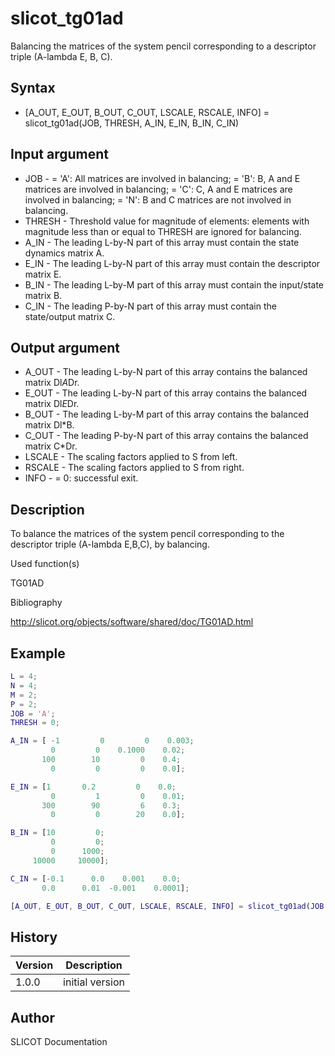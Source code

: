 

# slicot_tg01ad

Balancing the matrices of the system pencil corresponding to a descriptor triple (A-lambda E, B, C).

## Syntax

- [A_OUT, E_OUT, B_OUT, C_OUT, LSCALE, RSCALE, INFO] = slicot_tg01ad(JOB, THRESH, A_IN, E_IN, B_IN, C_IN)

## Input argument

 - JOB - = 'A':  All matrices are involved in balancing; = 'B':  B, A and E matrices are involved in balancing; = 'C':  C, A and E matrices are involved in balancing; = 'N':  B and C matrices are not involved in balancing.
 - THRESH - Threshold value for magnitude of elements: elements with magnitude less than or equal to THRESH are ignored for balancing.
 - A_IN - The leading L-by-N part of this array must contain the state dynamics matrix A.
 - E_IN - The leading L-by-N part of this array must contain the descriptor matrix E.
 - B_IN - The leading L-by-M part of this array must contain the input/state matrix B.
 - C_IN - The leading P-by-N part of this array must contain the state/output matrix C.

## Output argument

 - A_OUT - The leading L-by-N part of this array contains the balanced matrix Dl*A*Dr.
 - E_OUT - The leading L-by-N part of this array contains the balanced matrix Dl*E*Dr.
 - B_OUT - The leading L-by-M part of this array contains the balanced matrix Dl*B.
 - C_OUT - The leading P-by-N part of this array contains the balanced matrix C*Dr.
 - LSCALE - The scaling factors applied to S from left.
 - RSCALE - The scaling factors applied to S from right.
 - INFO - = 0:  successful exit.

## Description


  <p>To balance the matrices of the system pencil corresponding to the descriptor triple (A-lambda E,B,C), by balancing.</p>


Used function(s)

TG01AD

Bibliography

http://slicot.org/objects/software/shared/doc/TG01AD.html

## Example

```matlab
L = 4;
N = 4;
M = 2;
P = 2;
JOB = 'A';
THRESH = 0;

A_IN = [ -1         0         0    0.003;
         0         0    0.1000    0.02;
       100        10         0    0.4;
         0         0         0    0.0];

E_IN = [1       0.2         0    0.0;
         0         1         0    0.01;
       300        90         6    0.3;
         0         0        20    0.0];

B_IN = [10         0;
         0         0;
         0      1000;
     10000     10000];

C_IN = [-0.1      0.0    0.001    0.0;
       0.0      0.01  -0.001    0.0001];

[A_OUT, E_OUT, B_OUT, C_OUT, LSCALE, RSCALE, INFO] = slicot_tg01ad(JOB, THRESH, A_IN, E_IN, B_IN, C_IN)
```

## History

|Version|Description|
|------|------|
|1.0.0|initial version|


## Author

SLICOT Documentation



